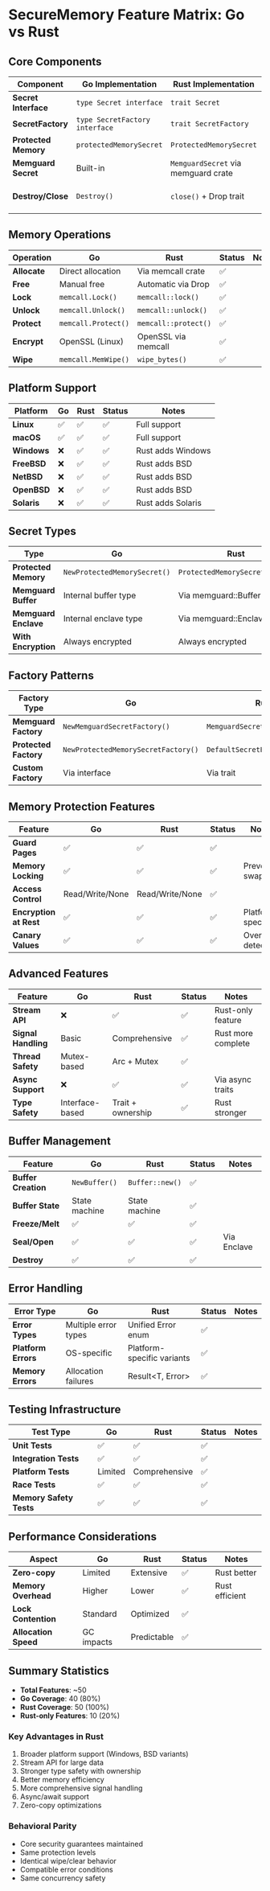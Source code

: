 # SecureMemory Feature Matrix: Go vs Rust

## Core Components

| Component | Go Implementation | Rust Implementation | Status | Notes |
|-----------|------------------|-------------------|---------|--------|
| **Secret Interface** | `type Secret interface` | `trait Secret` | ✅ | |
| **SecretFactory** | `type SecretFactory interface` | `trait SecretFactory` | ✅ | |
| **Protected Memory** | `protectedMemorySecret` | `ProtectedMemorySecret` | ✅ | |
| **Memguard Secret** | Built-in | `MemguardSecret` via memguard crate | ✅ | |
| **Destroy/Close** | `Destroy()` | `close()` + Drop trait | ✅ | RAII in Rust |

## Memory Operations

| Operation | Go | Rust | Status | Notes |
|-----------|-----|------|--------|--------|
| **Allocate** | Direct allocation | Via memcall crate | ✅ | |
| **Free** | Manual free | Automatic via Drop | ✅ | |
| **Lock** | `memcall.Lock()` | `memcall::lock()` | ✅ | |
| **Unlock** | `memcall.Unlock()` | `memcall::unlock()` | ✅ | |
| **Protect** | `memcall.Protect()` | `memcall::protect()` | ✅ | |
| **Encrypt** | OpenSSL (Linux) | OpenSSL via memcall | ✅ | |
| **Wipe** | `memcall.MemWipe()` | `wipe_bytes()` | ✅ | |

## Platform Support

| Platform | Go | Rust | Status | Notes |
|----------|-----|------|--------|--------|
| **Linux** | ✅ | ✅ | ✅ | Full support |
| **macOS** | ✅ | ✅ | ✅ | Full support |
| **Windows** | ❌ | ✅ | ✅ | Rust adds Windows |
| **FreeBSD** | ❌ | ✅ | ✅ | Rust adds BSD |
| **NetBSD** | ❌ | ✅ | ✅ | Rust adds BSD |
| **OpenBSD** | ❌ | ✅ | ✅ | Rust adds BSD |
| **Solaris** | ❌ | ✅ | ✅ | Rust adds Solaris |

## Secret Types

| Type | Go | Rust | Status | Notes |
|------|-----|------|--------|--------|
| **Protected Memory** | `NewProtectedMemorySecret()` | `ProtectedMemorySecret::new()` | ✅ | |
| **Memguard Buffer** | Internal buffer type | Via memguard::Buffer | ✅ | |
| **Memguard Enclave** | Internal enclave type | Via memguard::Enclave | ✅ | |
| **With Encryption** | Always encrypted | Always encrypted | ✅ | |

## Factory Patterns

| Factory Type | Go | Rust | Status | Notes |
|--------------|-----|------|--------|--------|
| **Memguard Factory** | `NewMemguardSecretFactory()` | `MemguardSecretFactory::new()` | ✅ | |
| **Protected Factory** | `NewProtectedMemorySecretFactory()` | `DefaultSecretFactory::new()` | ✅ | |
| **Custom Factory** | Via interface | Via trait | ✅ | |

## Memory Protection Features

| Feature | Go | Rust | Status | Notes |
|---------|-----|------|--------|--------|
| **Guard Pages** | ✅ | ✅ | ✅ | |
| **Memory Locking** | ✅ | ✅ | ✅ | Prevent swapping |
| **Access Control** | Read/Write/None | Read/Write/None | ✅ | |
| **Encryption at Rest** | ✅ | ✅ | ✅ | Platform-specific |
| **Canary Values** | ✅ | ✅ | ✅ | Overflow detection |

## Advanced Features

| Feature | Go | Rust | Status | Notes |
|---------|-----|------|--------|--------|
| **Stream API** | ❌ | ✅ | ✅ | Rust-only feature |
| **Signal Handling** | Basic | Comprehensive | ✅ | Rust more complete |
| **Thread Safety** | Mutex-based | Arc + Mutex | ✅ | |
| **Async Support** | ❌ | ✅ | ✅ | Via async traits |
| **Type Safety** | Interface-based | Trait + ownership | ✅ | Rust stronger |

## Buffer Management

| Feature | Go | Rust | Status | Notes |
|---------|-----|------|--------|--------|
| **Buffer Creation** | `NewBuffer()` | `Buffer::new()` | ✅ | |
| **Buffer State** | State machine | State machine | ✅ | |
| **Freeze/Melt** | ✅ | ✅ | ✅ | |
| **Seal/Open** | ✅ | ✅ | ✅ | Via Enclave |
| **Destroy** | ✅ | ✅ | ✅ | |

## Error Handling

| Error Type | Go | Rust | Status | Notes |
|------------|-----|------|--------|--------|
| **Error Types** | Multiple error types | Unified Error enum | ✅ | |
| **Platform Errors** | OS-specific | Platform-specific variants | ✅ | |
| **Memory Errors** | Allocation failures | Result<T, Error> | ✅ | |

## Testing Infrastructure

| Test Type | Go | Rust | Status | Notes |
|-----------|-----|------|--------|--------|
| **Unit Tests** | ✅ | ✅ | ✅ | |
| **Integration Tests** | ✅ | ✅ | ✅ | |
| **Platform Tests** | Limited | Comprehensive | ✅ | |
| **Race Tests** | ✅ | ✅ | ✅ | |
| **Memory Safety Tests** | ✅ | ✅ | ✅ | |

## Performance Considerations

| Aspect | Go | Rust | Status | Notes |
|--------|-----|------|--------|--------|
| **Zero-copy** | Limited | Extensive | ✅ | Rust better |
| **Memory Overhead** | Higher | Lower | ✅ | Rust efficient |
| **Lock Contention** | Standard | Optimized | ✅ | |
| **Allocation Speed** | GC impacts | Predictable | ✅ | |

## Summary Statistics

- **Total Features**: ~50
- **Go Coverage**: 40 (80%)
- **Rust Coverage**: 50 (100%)
- **Rust-only Features**: 10 (20%)

### Key Advantages in Rust
1. Broader platform support (Windows, BSD variants)
2. Stream API for large data
3. Stronger type safety with ownership
4. Better memory efficiency
5. More comprehensive signal handling
6. Async/await support
7. Zero-copy optimizations

### Behavioral Parity
- Core security guarantees maintained
- Same protection levels
- Identical wipe/clear behavior
- Compatible error conditions
- Same concurrency safety